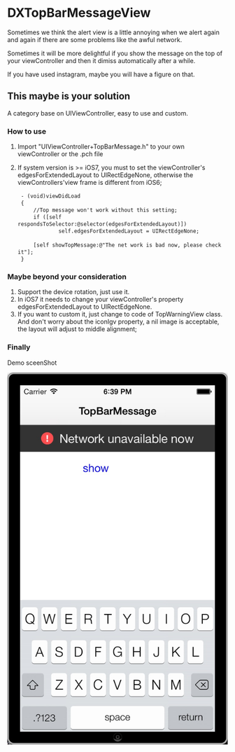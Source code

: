 DXTopBarMessageView
===================

Sometimes we think the alert view is a little annoying when we alert again and again if there are some problems like the awful network.

Sometimes it will be more delightful if you show the message on the top of your viewController and then it dimiss automatically after a while.

If you have used instagram, maybe you will have a figure on that.

## This maybe is your solution 

A category base on UIViewController, easy to use and custom.

### How to use

1. Import "UIViewController+TopBarMessage.h" to your own viewController or the .pch file

2. If system version is >= iOS7, you must to set the viewController's edgesForExtendedLayout to UIRectEdgeNone, otherwise the viewControllers'view frame is different from iOS6;

		- (void)viewDidLoad
		{
			//Top message won't work without this setting;
			if ([self respondsToSelector:@selector(edgesForExtendedLayout)])
			        self.edgesForExtendedLayout = UIRectEdgeNone;
			 
			[self showTopMessage:@"The net work is bad now, please check it"];
		}

### Maybe beyond your consideration

1. Support the device rotation, just use it.
2. In iOS7 it needs to change your viewController's property edgesForExtendedLayout to UIRectEdgeNone. 
3. If you want to custom it, just change to code of TopWarningView class. And don't worry about the iconIgv property, a nil image is acceptable, the layout will adjust to middle alignment;


### Finally

Demo sceenShot

![anyStr1](/screenShots/screenShot1.png "demo")
